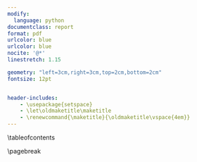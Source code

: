 ```yaml
---
modify:
  language: python
documentclass: report
format: pdf
urlcolor: blue
urlcolor: blue
nocite: '@*'
linestretch: 1.15

geometry: "left=3cm,right=3cm,top=2cm,bottom=2cm"
fontsize: 12pt


header-includes:
    - \usepackage{setspace}
    - \let\oldmaketitle\maketitle
    - \renewcommand{\maketitle}{\oldmaketitle\vspace{4em}}
---
```


\tableofcontents

\pagebreak